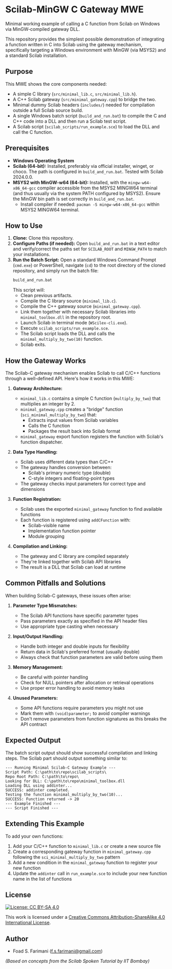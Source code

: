 # Scilab-MinGW C Gateway MWE

Minimal working example of calling a C function from Scilab on Windows via MinGW-compiled gateway DLL.

This repository provides the simplest possible demonstration of integrating a function written in C into Scilab using the gateway mechanism, specifically targeting a Windows environment with MinGW (via MSYS2) and a standard Scilab installation.

## Purpose

This MWE shows the core components needed:
*   A simple C library (`src/minimal_lib.c`, `src/minimal_lib.h`).
*   A C++ Scilab gateway (`src/minimal_gateway.cpp`) to bridge the two.
*   Minimal dummy Scilab headers (`includes/`) needed for compilation outside a full Scilab source build.
*   A single Windows batch script (`build_and_run.bat`) to compile the C and C++ code into a DLL and then run a Scilab test script.
*   A Scilab script (`scilab_scripts/run_example.sce`) to load the DLL and call the C function.

## Prerequisites

*   **Windows Operating System**
*   **Scilab (64-bit):** Installed, preferably via official installer, winget, or choco. The path is configured in `build_and_run.bat`. Tested with Scilab 2024.0.0.
*   **MSYS2 with MinGW-w64 (64-bit):** Installed, with the `mingw-w64-x86_64-gcc` compiler accessible from the MSYS2 MINGW64 terminal (and thus usually via the system PATH configured by MSYS2). Ensure the MinGW bin path is set correctly in `build_and_run.bat`.
    *   Install compiler if needed: `pacman -S mingw-w64-x86_64-gcc` within MSYS2 MINGW64 terminal.

## How to Use

1.  **Clone:** Clone this repository.
2.  **Configure Paths (if needed):** Open `build_and_run.bat` in a text editor and verify/correct the paths set for `SCILAB_ROOT` and `MINGW_PATH` to match your installations.
3.  **Run the Batch Script:** Open a standard Windows Command Prompt (`cmd.exe`) or PowerShell, navigate (`cd`) to the root directory of the cloned repository, and simply run the batch file:
    ```cmd
    build_and_run.bat
    ```
    This script will:
    *   Clean previous artifacts.
    *   Compile the C library source (`minimal_lib.c`).
    *   Compile the C++ gateway source (`minimal_gateway.cpp`).
    *   Link them together with necessary Scilab libraries into `minimal_toolbox.dll` in the repository root.
    *   Launch Scilab in terminal mode (`WScilex-cli.exe`).
    *   Execute `scilab_scripts/run_example.sce`.
    *   The Scilab script loads the DLL and calls the `minimal_multiply_by_two(10)` function.
    *   Scilab exits.

## How the Gateway Works

The Scilab-C gateway mechanism enables Scilab to call C/C++ functions through a well-defined API. Here's how it works in this MWE:

1. **Gateway Architecture:**
   - `minimal_lib.c` contains a simple C function (`multiply_by_two`) that multiplies an integer by 2.
   - `minimal_gateway.cpp` creates a "bridge" function (`sci_minimal_multiply_by_two`) that:
     - Extracts input values from Scilab variables
     - Calls the C function
     - Packages the result back into Scilab format
   - `minimal_gateway` export function registers the function with Scilab's function dispatcher.

2. **Data Type Handling:**
   - Scilab uses different data types than C/C++
   - The gateway handles conversion between:
     - Scilab's primary numeric type (double)
     - C-style integers and floating-point types
   - The gateway checks input parameters for correct type and dimensions

3. **Function Registration:**
   - Scilab uses the exported `minimal_gateway` function to find available functions
   - Each function is registered using `addCFunction` with:
     - Scilab-visible name
     - Implementation function pointer
     - Module grouping

4. **Compilation and Linking:**
   - The gateway and C library are compiled separately
   - They're linked together with Scilab API libraries
   - The result is a DLL that Scilab can load at runtime

## Common Pitfalls and Solutions

When building Scilab-C gateways, these issues often arise:

1. **Parameter Type Mismatches:**
   - The Scilab API functions have specific parameter types
   - Pass parameters exactly as specified in the API header files
   - Use appropriate type casting when necessary

2. **Input/Output Handling:**
   - Handle both integer and double inputs for flexibility
   - Return data in Scilab's preferred format (usually double)
   - Always check that function parameters are valid before using them

3. **Memory Management:**
   - Be careful with pointer handling
   - Check for NULL pointers after allocation or retrieval operations
   - Use proper error handling to avoid memory leaks

4. **Unused Parameters:**
   - Some API functions require parameters you might not use
   - Mark them with `(void)parameter;` to avoid compiler warnings
   - Don't remove parameters from function signatures as this breaks the API contract

## Expected Output

The batch script output should show successful compilation and linking steps. The Scilab part should output something similar to:

```
--- Running Minimal Scilab-C Gateway Example ---
Script Path: C:\path\to\repo\scilab_scripts\
Repo Root Path: C:\path\to\repo\
Looking for DLL: C:\path\to\repo\minimal_toolbox.dll
Loading DLL using addinter...
SUCCESS: addinter completed.
Testing the function minimal_multiply_by_two(10)...
SUCCESS: Function returned -> 20
--- Example Finished ---
--- Script Finished ---
```

## Extending This Example

To add your own functions:

1. Add your C/C++ function to `minimal_lib.c` or create a new source file
2. Create a corresponding gateway function in `minimal_gateway.cpp` following the `sci_minimal_multiply_by_two` pattern
3. Add a new condition in the `minimal_gateway` function to register your new function
4. Update the `addinter` call in `run_example.sce` to include your new function name in the list of functions

## License

[![License: CC BY-SA 4.0](https://licensebuttons.net/l/by-sa/4.0/88x31.png)](https://creativecommons.org/licenses/by-sa/4.0/)

This work is licensed under a [Creative Commons Attribution-ShareAlike 4.0 International License](https://creativecommons.org/licenses/by-sa/4.0/).

## Author

*   Foad S. Farimani (f.s.farimani@gmail.com)

*(Based on concepts from the Scilab Spoken Tutorial by IIT Bombay)*
